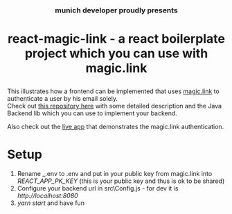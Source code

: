 ### <p align=center>munich developer proudly presents</p>
# <p align=center>react-magic-link - a react boilerplate project which you can use with magic.link</p>

This illustrates how a frontend can be implemented that uses [magic.link](https://magic.link) to authenticate a user by his email solely.
<br />Check out [this repository here](https://github.com/munichdeveloper/user-service/) with some detailed description and the Java Backend lib which you can use to implement your backend.

Also check out the [live app](https://documan.onrender.com/) that demonstrates the magic.link authentication.

# Setup

1. Rename _.env to .env and put in your public key from magic.link into _REACT_APP_PK_KEY_ (this is your public key and thus is ok to be shared)
2. Configure your backend url in src\Config.js - for dev it is _http://localhost:8080_
3. _yarn start_ and have fun
